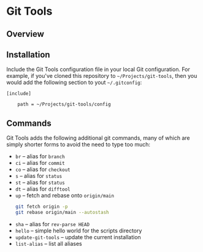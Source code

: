 # Git Tools

## Overview

## Installation

Include the Git Tools configuration file in your local Git configuration. For example, if you've cloned this repository to `~/Projects/git-tools`, then you would add the following section to yout `~/.gitconfig`:

```
[include]

    path = ~/Projects/git-tools/config
```

## Commands

Git Tools adds the following additional git commands, many of which are simply shorter forms to avoid the need to type too much:

- `br` – alias for `branch`
- `ci` – alias for `commit`
- `co` – alias for `checkout`
- `s` – alias for `status`
- `st` – alias for `status`
- `dt` – alias for `difftool`
- `up` – fetch and rebase onto `origin/main`
   ```bash
   git fetch origin -p
   git rebase origin/main --autostash
   ```
- `sha` – alias for `rev-parse HEAD`
- `hello` – simple hello world for the scripts directory
- `update-git-tools` – update the current installation
- `list-alias` – list all aliases
